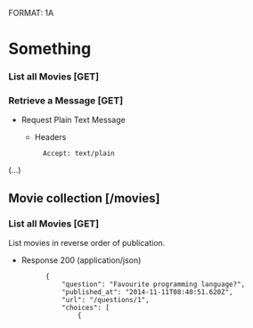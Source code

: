 FORMAT: 1A

# Something

### List all Movies [GET]

### Retrieve a Message [GET]

+ Request Plain Text Message

    + Headers

            Accept: text/plain

(...)

## Movie collection [/movies]

### List all Movies [GET]

List movies in reverse order of publication.

+ Response 200 (application/json)

            {
                "question": "Favourite programming language?",
                "published_at": "2014-11-11T08:40:51.620Z",
                "url": "/questions/1",
                "choices": [
                    {
